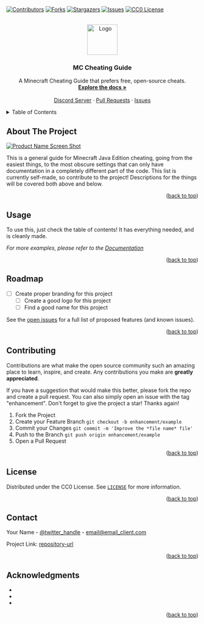 <a name="readme-top"></a>
<!--
*** Thanks for checking out this README file. If you have a suggestion
*** If you like this README, make sure to check out https://github.com/othneildrew/Best-README-Template,
*** since it's the README template that I use!
*** Don't forget to give the project, and the README template a star!
-->



<!-- PROJECT SHIELDS -->
<!--
*** I'm using markdown "reference style" links for readability.
*** Reference links are enclosed in brackets [ ] instead of parentheses ( ).
*** See the bottom of this document for the declaration of the reference variables
*** for contributors-url, forks-url, etc. This is an optional, concise syntax you may use.
*** https://www.markdownguide.org/basic-syntax/#reference-style-links
-->
[![Contributors][contributors-shield]][contributors-url]
[![Forks][forks-shield]][forks-url]
[![Stargazers][stars-shield]][stars-url]
[![Issues][issues-shield]][issues-url]
[![CC0 License][license-shield]][license-url]



<!-- PROJECT LOGO -->
<br />
<div align="center">
  <a href="https://github.com/gabrielvicenteYT/placeholdermcforafullguide">
    <img src="images/logo.png" alt="Logo" width="80" height="80">
  </a>

<h3 align="center">MC Cheating Guide</h3>

  <p align="center">
    A Minecraft Cheating Guide that prefers free, open-source cheats.
    <br />
    <a href="https://github.com/gabrielvicenteYT/placeholdermcforafullguide"><strong>Explore the docs »</strong></a>
    <br />
    <br />
    <a href="https://discord.gg/sYWWJqRzM4">Discord Server</a>
    ·
    <a href="https://github.com/gabrielvicenteYT/placeholdermcforafullguide/pulls">Pull Requests</a>
    ·
    <a href="https://github.com/gabrielvicenteYT/placeholdermcforafullguide/issues">Issues</a>
  </p>
</div>



<!-- TABLE OF CONTENTS -->
<details>
   <summary>Table of Contents</summary>
   <ul>
   <li>
      <a href="#about-the-project">Docs</a>
      <ul>
         </li>
         <li><a href="docs/hacked_clients">Hacked Clients</a></li>
         <ul>
            <li><a href="docs/hacked_clients/liquidbounce/LIQUIDBOUNCE.md">LiquidBounce</a></li>
            <ul>
               <li><a href="docs/hacked_clients/liquidbounce/nextgen">Nextgen</a></li>
               <li><a href="docs/hacked_clients/liquidbounce/legacy">Legacy</a></li>
               <ul>
                  <li><a href="docs/hacked_clients/liquidbounce/legacy/value_explanations">Value Explanations</a></li>
                  <ul>
                     <li>
                        <a href="docs/hacked_clients/liquidbounce/legacy/value_explanations/combat">
                           Combat
                     </li>
                     <ul>
                     <li><a href="docs/hacked_clients/liquidbounce/legacy/value_explanations/combat/KILLAURA.md">KillAura</li>
                     </a>
                     </ul>
                     </a>
                     <li>
                        <a href="docs/hacked_clients/liquidbounce/legacy/value_explanations/exploit">
                           Exploit
                     </li>
                     <li><a href="docs/hacked_clients/liquidbounce/legacy/value_explanations/fun">Fun</li>
                     <li><a href="docs/hacked_clients/liquidbounce/legacy/value_explanations/misc">Misc</li>
                     <li><a href="docs/hacked_clients/liquidbounce/legacy/value_explanations/movement">Movement</li>
                     <li><a href="docs/hacked_clients/liquidbounce/legacy/value_explanations/player">Player</li>
                     <li><a href="docs/hacked_clients/liquidbounce/legacy/value_explanations/render">Render</li>
                     <li><a href="docs/hacked_clients/liquidbounce/legacy/value_explanations/world">world</li>
                     </a>
                  </ul>
               </ul>
            </ul>
         </ul>
         </li>
         <li><a href="docs/anti-cheats">Anti-Cheats</a></li>
         <ul>
            <li><a href="docs/anti-cheats/check_explanations">Check Explanations</a></li>
            <ul>
               <li><a href="docs/anti-cheats/check_explanations/combat">Combat</a></li>
               <ul>
                  <li><a href="docs/anti-cheats/check_explanations/combat/AIM.md">Aim</a></li>
               </ul>
            </ul>
         </ul>
      </ul>
      <ul>
         <li><a href="docs/server_lists">Server Lists</a></li>
         <ul>
            <li><a href="docs/server_lists/ANTICHEAT_TEST_SERVERS.md">Anti-Cheat Test Servers</a></li>
            <li><a href="docs/server_lists/ANTICRASH_TEST_SERVERS.md">Anti-Crash Test Servers</a></li>
         </ul>
      </ul>
   <li><a href="#usage">Usage</a></li>
   <li><a href="#roadmap">Roadmap</a></li>
   <li><a href="#contributing">Contributing</a></li>
   <li><a href="#license">License</a></li>
   <li><a href="#contact">Contact</a></li>
   <li><a href="#acknowledgments">Acknowledgments</a></li>
   </ol>
</details>

<!-- ABOUT THE PROJECT -->
## About The Project

[![Product Name Screen Shot][product-screenshot]](https://example.com)

This is a general guide for Minecraft Java Edition cheating, going from the easiest things, to the most obscure settings that can only have documentation in a completely different part of the code. This list is currently self-made, so contribute to the project! Descriptions for the things will be covered both above and below.

<p align="right">(<a href="#readme-top">back to top</a>)</p>



<!-- USAGE EXAMPLES -->
## Usage

To use this, just check the table of contents! It has everything needed, and is cleanly made.

_For more examples, please refer to the [Documentation](https://example.com)_

<p align="right">(<a href="#readme-top">back to top</a>)</p>



<!-- ROADMAP -->
## Roadmap

- [ ] Create proper branding for this project
    - [ ] Create a good logo for this project
    - [ ] Find a good name for this project

See the [open issues](https://github.com/github_username/repo_name/issues) for a full list of proposed features (and known issues).

<p align="right">(<a href="#readme-top">back to top</a>)</p>



<!-- CONTRIBUTING -->
## Contributing

Contributions are what make the open source community such an amazing place to learn, inspire, and create. Any contributions you make are **greatly appreciated**.

If you have a suggestion that would make this better, please fork the repo and create a pull request. You can also simply open an issue with the tag "enhancement".
Don't forget to give the project a star! Thanks again!

1. Fork the Project
2. Create your Feature Branch `git checkout -b enhancement/example`
3. Commit your Changes `git commit -m 'Improve the *file name* file'`
4. Push to the Branch `git push origin enhancement/example`
5. Open a Pull Request

<p align="right">(<a href="#readme-top">back to top</a>)</p>

<!-- LICENSE -->
## License

Distributed under the CC0 License. See <a href="LICENSE">`LICENSE`</a> for more information.

<p align="right">(<a href="#readme-top">back to top</a>)</p>

<!-- CONTACT -->
## Contact

Your Name - [@twitter_handle](https://twitter.com/twitter_handle) - email@email_client.com

Project Link: [repository-url][repository-url]

<p align="right">(<a href="#readme-top">back to top</a>)</p>



<!-- ACKNOWLEDGMENTS -->
## Acknowledgments

* []()
* []()
* []()

<p align="right">(<a href="#readme-top">back to top</a>)</p>



<!-- MARKDOWN LINKS & IMAGES -->
<!-- https://www.markdownguide.org/basic-syntax/#reference-style-links -->
[repository-url]: https://github.com/gabrielvicenteYT/placeholdermcforafullguide
[contributors-shield]: https://img.shields.io/github/contributors/github_username/repo_name.svg?style=flat
[contributors-url]: https://github.com/github_username/repo_name/graphs/contributors
[forks-shield]: https://img.shields.io/github/forks/gabrielvicenteYT/placeholdermcforafullguide.svg?style=flat
[forks-url]: https://github.com/gabrielvicenteYT/placeholdermcforafullguide/network/members
[stars-shield]: https://img.shields.io/github/stars/gabrielvicenteYT/placeholdermcforafullguide.svg?style=flat
[stars-url]: https://github.com/gabrielvicenteYT/placeholdermcforafullguide/stargazers
[issues-shield]: https://img.shields.io/github/issues/gabrielvicenteYT/placeholdermcforafullguide.svg?style=flat
[issues-url]: https://github.com/gabrielvicenteYT/placeholdermcforafullguide/issues
[license-shield]: https://img.shields.io/github/license/gabrielvicenteYT/placeholdermcforafullguide.svg?style=flat
[license-url]: https://github.com/gabrielvicenteYT/placeholdermcforafullguide/blob/master/LICENSE.txt
[product-screenshot]: images/screenshot.png
